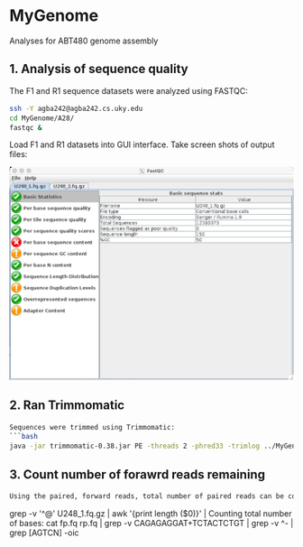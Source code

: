 # MyGenome
Analyses for ABT480 genome assembly

## 1. Analysis of sequence quality
The F1 and R1 sequence datasets were analyzed using FASTQC:
```bash
ssh -Y agba242@agba242.cs.uky.edu
cd MyGenome/A28/
fastqc &
```
Load F1 and R1 datasets into GUI interface.
Take screen shots of output files:

![/data/U248_1.fq.qz.jpg](/data/U248_1.fq.qz.jpg)

## 2. Ran Trimmomatic
```bash
Sequences were trimmed using Trimmomatic:
```bash
java -jar trimmomatic-0.38.jar PE -threads 2 -phred33 -trimlog ../MyGenome/A28/U248_1.fq.gz U248_2.fq.gz U248_1_paired.fastq U248_1_unpaired.fastq U248_2_paired.fastq U248_2_unpaired.fastq CROP:280 SLIDINGWINDOW:20:20 MINLEN:120
```

## 3. Count number of forawrd reads remaining
```bash
Using the paired, forward reads, total number of paired reads can be counted:
```
grep -v '^@' U248_1.fq.gz | awk '{print length ($0)}' |
Counting total number of bases:
cat fp.fq rp.fq | grep -v CAGAGAGGAT+TCTACTCTGT | grep -v ^- | grep [AGTCN] -oic
```
